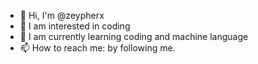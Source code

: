 - 👋 Hi, I'm @zeypherx
- 👀 I am interested in coding
- 🌱 I am currently learning coding and machine language
- 📫 How to reach me: by following me.

<!---
zeypherx/zeypherx is a ✨ special ✨ repository because its `README.md` (this file) appears on your GitHub profile.
You can click the Preview link to take a look at your changes.
--->
